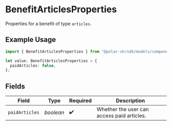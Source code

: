 # BenefitArticlesProperties

Properties for a benefit of type `articles`.

## Example Usage

```typescript
import { BenefitArticlesProperties } from "@polar-sh/sdk/models/components";

let value: BenefitArticlesProperties = {
  paidArticles: false,
};
```

## Fields

| Field                                      | Type                                       | Required                                   | Description                                |
| ------------------------------------------ | ------------------------------------------ | ------------------------------------------ | ------------------------------------------ |
| `paidArticles`                             | *boolean*                                  | :heavy_check_mark:                         | Whether the user can access paid articles. |